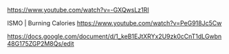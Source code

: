 https://www.youtube.com/watch?v=-GXQwsLz1RI


ISMO | Burning Calories
https://www.youtube.com/watch?v=PeG918Jc5Cw


https://docs.google.com/document/d/1_keB1EJtXRYx2U9zk0cCnT1dLGwbn48G175ZGP2M8Qs/edit